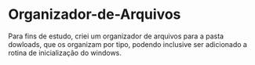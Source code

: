 # Organizador-de-Arquivos


Para fins de estudo, criei um organizador de arquivos para a pasta dowloads, que os organizam por tipo, podendo inclusive ser adicionado a rotina de
inicialização do windows.
